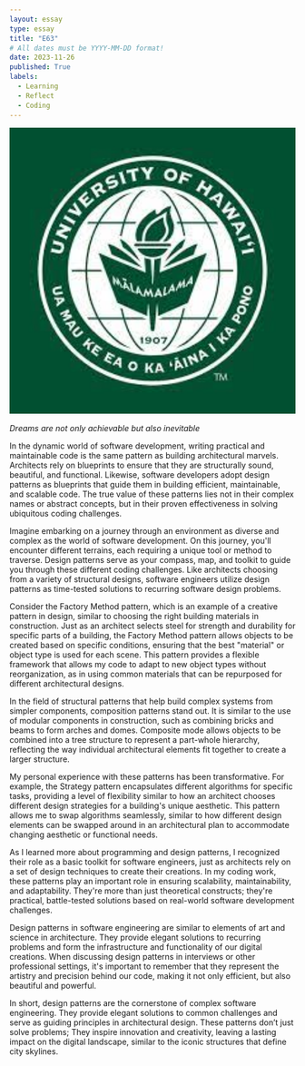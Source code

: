```yaml
---
layout: essay
type: essay
title: "E63"
# All dates must be YYYY-MM-DD format!
date: 2023-11-26
published: True
labels:
  - Learning
  - Reflect
  - Coding
---
```


<img width="600px" src="../img/travel/uhm1.jpg" alt="Dreams">

*Dreams are not only achievable but also inevitable*


In the dynamic world of software development, writing practical and maintainable code is the same pattern as building architectural marvels. Architects rely on blueprints to ensure that they are structurally sound, beautiful, and functional. Likewise, software developers adopt design patterns as blueprints that guide them in building efficient, maintainable, and scalable code. The true value of these patterns lies not in their complex names or abstract concepts, but in their proven effectiveness in solving ubiquitous coding challenges.

Imagine embarking on a journey through an environment as diverse and complex as the world of software development. On this journey, you'll encounter different terrains, each requiring a unique tool or method to traverse. Design patterns serve as your compass, map, and toolkit to guide you through these different coding challenges. Like architects choosing from a variety of structural designs, software engineers utilize design patterns as time-tested solutions to recurring software design problems.

Consider the Factory Method pattern, which is an example of a creative pattern in design, similar to choosing the right building materials in construction. Just as an architect selects steel for strength and durability for specific parts of a building, the Factory Method pattern allows objects to be created based on specific conditions, ensuring that the best "material" or object type is used for each scene. This pattern provides a flexible framework that allows my code to adapt to new object types without reorganization, as in using common materials that can be repurposed for different architectural designs.

In the field of structural patterns that help build complex systems from simpler components, composition patterns stand out. It is similar to the use of modular components in construction, such as combining bricks and beams to form arches and domes. Composite mode allows objects to be combined into a tree structure to represent a part-whole hierarchy, reflecting the way individual architectural elements fit together to create a larger structure.

My personal experience with these patterns has been transformative. For example, the Strategy pattern encapsulates different algorithms for specific tasks, providing a level of flexibility similar to how an architect chooses different design strategies for a building's unique aesthetic. This pattern allows me to swap algorithms seamlessly, similar to how different design elements can be swapped around in an architectural plan to accommodate changing aesthetic or functional needs.

As I learned more about programming and design patterns, I recognized their role as a basic toolkit for software engineers, just as architects rely on a set of design techniques to create their creations. In my coding work, these patterns play an important role in ensuring scalability, maintainability, and adaptability. They're more than just theoretical constructs; they're practical, battle-tested solutions based on real-world software development challenges.

Design patterns in software engineering are similar to elements of art and science in architecture. They provide elegant solutions to recurring problems and form the infrastructure and functionality of our digital creations. When discussing design patterns in interviews or other professional settings, it's important to remember that they represent the artistry and precision behind our code, making it not only efficient, but also beautiful and powerful.

In short, design patterns are the cornerstone of complex software engineering. They provide elegant solutions to common challenges and serve as guiding principles in architectural design. These patterns don’t just solve problems; They inspire innovation and creativity, leaving a lasting impact on the digital landscape, similar to the iconic structures that define city skylines.




